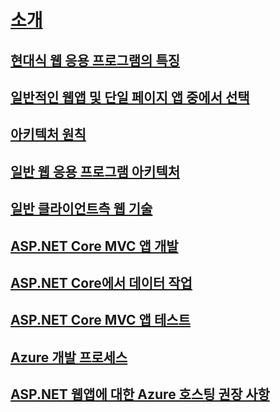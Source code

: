 # [소개](index.md)
## [현대식 웹 응용 프로그램의 특징](modern-web-applications-characteristics.md)
## [일반적인 웹앱 및 단일 페이지 앱 중에서 선택](choose-between-traditional-web-and-single-page-apps.md)
## [아키텍처 원칙](architectural-principles.md)
## [일반 웹 응용 프로그램 아키텍처](common-web-application-architectures.md)
## [일반 클라이언트측 웹 기술](common-client-side-web-technologies.md)
## [ASP.NET Core MVC 앱 개발](develop-asp-net-core-mvc-apps.md)
## [ASP.NET Core에서 데이터 작업](work-with-data-in-asp-net-core-apps.md)
## [ASP.NET Core MVC 앱 테스트](test-asp-net-core-mvc-apps.md)
## [Azure 개발 프로세스](development-process-for-azure.md)
## [ASP.NET 웹앱에 대한 Azure 호스팅 권장 사항](azure-hosting-recommendations-for-asp-net-web-apps.md)
